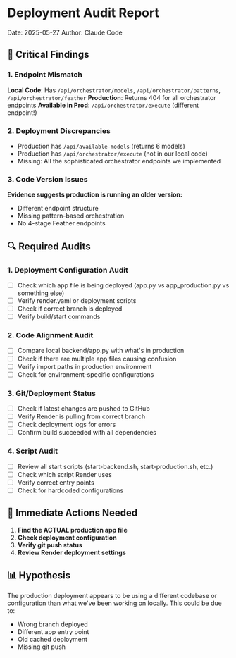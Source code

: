 # Deployment Audit Report

Date: 2025-05-27
Author: Claude Code

## 🚨 Critical Findings

### 1. Endpoint Mismatch
**Local Code**: Has `/api/orchestrator/models`, `/api/orchestrator/patterns`, `/api/orchestrator/feather`
**Production**: Returns 404 for all orchestrator endpoints
**Available in Prod**: `/api/orchestrator/execute` (different endpoint!)

### 2. Deployment Discrepancies
- Production has `/api/available-models` (returns 6 models)
- Production has `/api/orchestrator/execute` (not in our local code)
- Missing: All the sophisticated orchestrator endpoints we implemented

### 3. Code Version Issues
**Evidence suggests production is running an older version:**
- Different endpoint structure
- Missing pattern-based orchestration
- No 4-stage Feather endpoints

## 🔍 Required Audits

### 1. Deployment Configuration Audit
- [ ] Check which app file is being deployed (app.py vs app_production.py vs something else)
- [ ] Verify render.yaml or deployment scripts
- [ ] Check if correct branch is deployed
- [ ] Verify build/start commands

### 2. Code Alignment Audit
- [ ] Compare local backend/app.py with what's in production
- [ ] Check if there are multiple app files causing confusion
- [ ] Verify import paths in production environment
- [ ] Check for environment-specific configurations

### 3. Git/Deployment Status
- [ ] Check if latest changes are pushed to GitHub
- [ ] Verify Render is pulling from correct branch
- [ ] Check deployment logs for errors
- [ ] Confirm build succeeded with all dependencies

### 4. Script Audit
- [ ] Review all start scripts (start-backend.sh, start-production.sh, etc.)
- [ ] Check which script Render uses
- [ ] Verify correct entry points
- [ ] Check for hardcoded configurations

## 🎯 Immediate Actions Needed

1. **Find the ACTUAL production app file**
2. **Check deployment configuration**
3. **Verify git push status**
4. **Review Render deployment settings**

## 📊 Hypothesis

The production deployment appears to be using a different codebase or configuration than what we've been working on locally. This could be due to:
- Wrong branch deployed
- Different app entry point
- Old cached deployment
- Missing git push